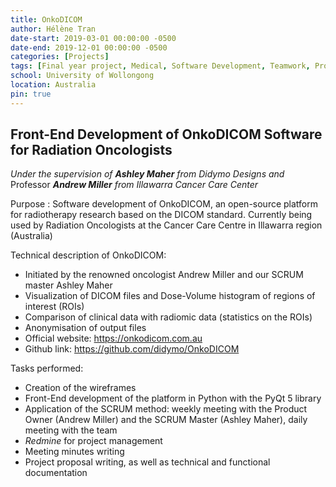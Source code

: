 ```yaml
---
title: OnkoDICOM
author: Hélène Tran
date-start: 2019-03-01 00:00:00 -0500
date-end: 2019-12-01 00:00:00 -0500
categories: [Projects]
tags: [Final year project, Medical, Software Development, Teamwork, Project Management]
school: University of Wollongong
location: Australia
pin: true
---
```


## Front-End Development of OnkoDICOM Software for Radiation Oncologists

*Under the supervision of* ***Ashley Maher*** *from Didymo Designs and* Professor ***Andrew Miller*** *from Illawarra Cancer Care Center*

Purpose :
Software development of OnkoDICOM, an open-source platform for radiotherapy research based on the DICOM standard. Currently being used by Radiation Oncologists at the Cancer Care Centre in Illawarra region (Australia)

Technical description of OnkoDICOM:
- Initiated by the renowned oncologist Andrew Miller and our SCRUM master Ashley Maher
- Visualization of DICOM files and Dose-Volume histogram of regions of interest (ROIs)
- Comparison of clinical data with radiomic data (statistics on the ROIs)
- Anonymisation of output files
- Official website: <https://onkodicom.com.au>
- Github link: <https://github.com/didymo/OnkoDICOM>

Tasks performed:
- Creation of the wireframes
- Front-End development of the platform in Python with the PyQt 5 library
- Application of the SCRUM method: weekly meeting with the Product Owner (Andrew Miller) and the SCRUM Master (Ashley Maher), daily meeting with the team
- *Redmine* for project management
- Meeting minutes writing
- Project proposal writing, as well as technical and functional documentation
